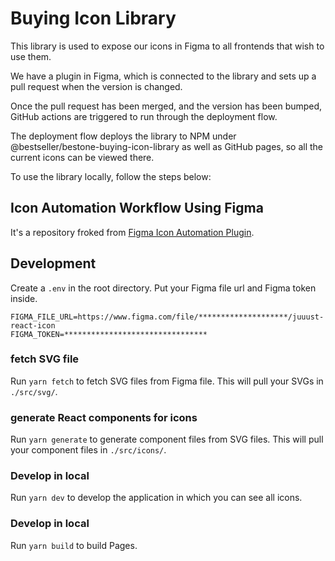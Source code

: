 # Buying Icon Library

This library is used to expose our icons in Figma to all frontends that wish to use them.

We have a plugin in Figma, which is connected to the library and sets up a pull request when the version is changed.

Once the pull request has been merged, and the version has been bumped, GitHub actions are triggered to run through the deployment flow.

The deployment flow deploys the library to NPM under @bestseller/bestone-buying-icon-library as well as GitHub pages, so all the current icons can be viewed there.

To use the library locally, follow the steps below:


## Icon Automation Workflow Using Figma

It's a repository froked from [Figma Icon Automation Plugin](https://github.com/leadream/figma-icon-automation).

## Development
Create a `.env` in the root directory. Put your Figma file url and Figma token inside.

```
FIGMA_FILE_URL=https://www.figma.com/file/********************/juuust-react-icon
FIGMA_TOKEN=********************************
```

### fetch SVG file
Run `yarn fetch` to fetch SVG files from Figma file. This will pull your SVGs in `./src/svg/`.

### generate React components for icons
Run `yarn generate` to generate component files from SVG files. This will pull your component files in `./src/icons/`.

### Develop in local
Run `yarn dev` to develop the application in which you can see all icons.

### Develop in local
Run `yarn build` to build Pages.

